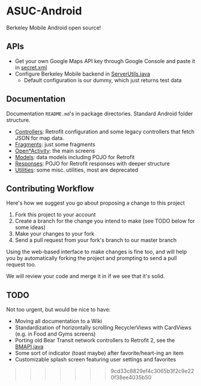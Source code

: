 # ASUC-Android

Berkeley Mobile Android open source! 

## APIs

* Get your own Google Maps API key through Google Console and paste it in [secret.xml](app/src/main/res/values/secret.xml)
* Configure Berkeley Mobile backend in [ServerUtils.java](app/src/main/java/com/asuc/asucmobile/utilities/ServerUtils.java)
    * Default configuration is our dummy, which just returns test data

## Documentation
Documentation `README.md`'s in package directories. Standard Android folder structure.

* [Controllers](app/src/main/java/com/asuc/asucmobile/controllers): Retrofit configuration and some 
legacy controllers that fetch JSON for map data.
* [Fragments](app/src/main/java/com/asuc/asucmobile/fragments): just some fragments
* [Open*Activity](app/src/main/java/com/asuc/asucmobile/main): the main screens 
* [Models](app/src/main/java/com/asuc/asucmobile/models): data models including POJO for Retrofit
* [Responses](app/src/main/java/com/asuc/asucmobile/models/responses): POJO for Retrofit responses with deeper
structure
* [Utilities](app/src/main/java/com/asuc/asucmobile/utilities): some misc. utilities, most are deprecated

## Contributing Workflow

Here's how we suggest you go about proposing a change to this project
1. Fork this project to your account
2. Create a branch for the change you intend to make (see TODO below for some ideas)
3. Make your changes to your fork
4. Send a pull request from your fork's branch to our master branch

Using the web-based interface to make changes is fine too, and will help you by automatically forking 
the project and prompting to send a pull request too.

We will review your code and merge it in if we see that it's solid.

## TODO

Not too urgent, but would be nice to have:
* Moving all documentation to a Wiki
* Standardization of horizontally scrolling RecyclerViews with CardViews (e.g. in Food and Gyms screens)
* Porting old Bear Transit network controllers to Retrofit 2, see the [BMAPI.java](app/src/main/java/com/asuc/asucmobile/controllers/BMAPI.java)
* Some sort of indicator (toast maybe) after favorite/heart-ing an item
* Customizable splash screen featuring user settings and favorites

>>>>>>> 9cd33c8829ef4c3065b3f2c9e220f38ee4035b50
